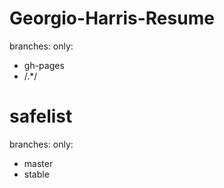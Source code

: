 # Georgio-Harris-Resume
branches:
  only:
  - gh-pages
  - /.*/

# safelist
branches:
  only:
  - master
  - stable
